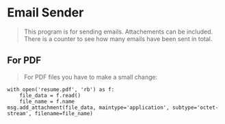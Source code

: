 # Email Sender

> This program is for sending emails. Attachements can be included.
> There is a counter to see how many emails have been sent in total.

## For PDF

> For PDF files you have to make a small change:

```
with open('resume.pdf', 'rb') as f:
    file_data = f.read()
    file_name = f.name
msg.add_attachment(file_data, maintype='application', subtype='octet-stream', filename=file_name)